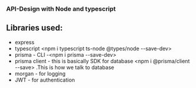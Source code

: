### API-Design with Node and typescript

## Libraries used:

- express <npm i express>
- typescript <npm i typescript ts-node @types/node --save-dev>
- prisma - CLI -<npm i prisma --save-dev>
- prisma client - this is basically SDK for database <npm i @prisma/client --save> .This is how we talk to database
- morgan - for logging <npm i morgan>
- JWT - for authentication <npm i jsonwebtoken bcrypt dotenv>
